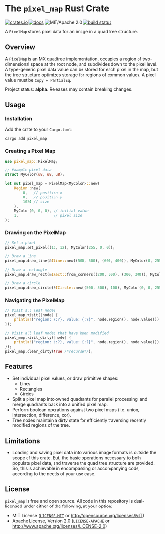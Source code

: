 # The `pixel_map` Rust Crate

[![crates.io](https://img.shields.io/crates/v/pixel_map)](https://crates.io/crates/pixel_map)
[![docs](https://docs.rs/pixel_map/badge.svg)](https://docs.rs/pixel_map/)
![MIT/Apache 2.0](https://img.shields.io/badge/license-MIT%2FApache-blue.svg)
[![build status](https://github.com/DonkulosisLabs/pixel_map_rs/actions/workflows/ci.yml/badge.svg)](https://github.com/donkulosislabs/pixel_map_rs/actions?query=workflow%3A%22ci%22)

A `PixelMap` stores pixel data for an image in a quad tree structure.

## Overview

A `PixelMap` is an MX quadtree implementation, occupies a region of two-dimensional space at the 
root node, and subdivides down to the pixel level. A type-generic pixel data value can be stored
for each pixel in the map, but the tree structure optimizes storage for regions of common values.
A pixel value must be `Copy + PartialEq`.

Project status: **alpha**. Releases may contain breaking changes.

## Usage

### Installation

Add the crate to your `Cargo.toml`:

```bash
cargo add pixel_map
```

### Creating a Pixel Map

```rust
use pixel_map::PixelMap;

// Example pixel data
struct MyColor(u8, u8, u8);

let mut pixel_map = PixelMap<MyColor>::new(
    Region::new(
        0,   // position x
        0,   // position y
        1024 // size
    ),
    MyColor(0, 0, 0), // initial value
    1,                // pixel size
);

```

### Drawing on the PixelMap

```rust
// Set a pixel
pixel_map.set_pixel((11, 12), MyColor(255, 0, 0));

// Draw a line
pixel_map.draw_line(&ILine::new((500, 500), (600, 400)), MyColor(0, 255, 0));

// Draw a rectangle
pixel_map.draw_rect(&IRect::from_corners((200, 200), (300, 300)), MyColor(0, 0, 255));

// Draw a circle
pixel_map.draw_circle(&ICircle::new((500, 500), 100), MyColor(0, 0, 255));
```

### Navigating the PixelMap

```rust
// Visit all leaf nodes
pixel_map.visit(|node| {
    println!("region: {:?}, value: {:?}", node.region(), node.value());
});

// Visit all leaf nodes that have been modified
pixel_map.visit_dirty(|node| {
    println!("region: {:?}, value: {:?}", node.region(), node.value());
});
pixel_map.clear_dirty(true /*recurse*/);
```

## Features

* Set individual pixel values, or draw primitive shapes:
  * Lines 
  * Rectangles
  * Circles
* Split a pixel map into owned quadrants for parallel processing, and merge quadrants 
  back into a unified pixel map.
* Perform boolean operations against two pixel maps (i.e. union, intersection, difference, xor).
* Tree nodes maintain a dirty state for efficiently traversing recently modified regions of the tree.

## Limitations

* Loading and saving pixel data into various image formats is outside the scope of this crate. But,
  the basic operations necessary to both populate pixel data, and traverse the quad tree structure
  are provided. So, this is achievable in encompassing or accompanying code, according to the needs
  of your use case.

## License

`pixel_map` is free and open source. All code in this repository is dual-licensed under 
either of the following, at your option:

* MIT License ([`LICENSE-MIT`](LICENSE-MIT) or http://opensource.org/licenses/MIT)
* Apache License, Version 2.0 ([`LICENSE-APACHE`](LICENSE-APACHE) or http://www.apache.org/licenses/LICENSE-2.0)
